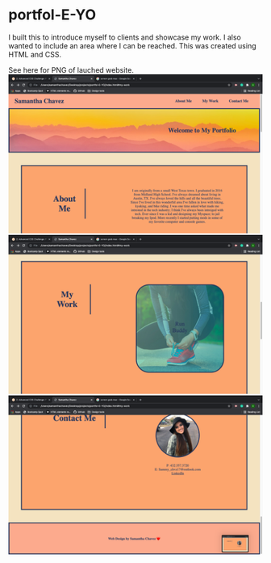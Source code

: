 # portfol-E-YO

I built this to introduce myself to clients and showcase my work. 
I also wanted to include an area where I can be reached.
This was created using HTML and CSS. 


See here for PNG of lauched website. 
![Lanched](./assets/images/ss1.png)
![Lauched](./assets/images/ss2.png)
![Lauched](./assets/images/ss3.png)


